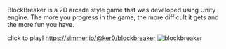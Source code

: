 BlockBreaker is a 2D arcade style game that was developed using Unity engine.
The more you progress in the game, the more difficult it gets and the more fun you have.

click to play! https://simmer.io/@ker0/blockbreaker
![blockbreaker](https://user-images.githubusercontent.com/72260733/113206043-8d8c9280-9249-11eb-969d-ab3b28692219.png)
